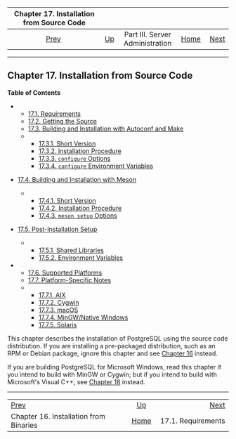 <!--?xml version="1.0" encoding="UTF-8" standalone="no"?-->

|                Chapter 17. Installation from Source Code                |                                                    |                                 |                                                       |                                                         |
| :---------------------------------------------------------------------: | :------------------------------------------------- | :-----------------------------: | ----------------------------------------------------: | ------------------------------------------------------: |
| [Prev](install-binaries.html "Chapter 16. Installation from Binaries")  | [Up](admin.html "Part III. Server Administration") | Part III. Server Administration | [Home](index.html "PostgreSQL 17devel Documentation") |  [Next](install-requirements.html "17.1. Requirements") |

***

## Chapter 17. Installation from Source Code

**Table of Contents**

*   *   [17.1. Requirements](install-requirements.html)
    *   [17.2. Getting the Source](install-getsource.html)
    *   [17.3. Building and Installation with Autoconf and Make](install-make.html)

    <!---->

    *   *   [17.3.1. Short Version](install-make.html#INSTALL-SHORT-MAKE)
        *   [17.3.2. Installation Procedure](install-make.html#INSTALL-PROCEDURE-MAKE)
        *   [17.3.3. `configure` Options](install-make.html#CONFIGURE-OPTIONS)
        *   [17.3.4. `configure` Environment Variables](install-make.html#CONFIGURE-ENVVARS)

*   [17.4. Building and Installation with Meson](install-meson.html)

    *   *   [17.4.1. Short Version](install-meson.html#INSTALL-SHORT-MESON)
        *   [17.4.2. Installation Procedure](install-meson.html#INSTALL-PROCEDURE-MESON)
        *   [17.4.3. `meson setup` Options](install-meson.html#MESON-OPTIONS)

*   [17.5. Post-Installation Setup](install-post.html)

    *   *   [17.5.1. Shared Libraries](install-post.html#INSTALL-POST-SHLIBS)
        *   [17.5.2. Environment Variables](install-post.html#INSTALL-POST-ENV-VARS)

*   *   [17.6. Supported Platforms](supported-platforms.html)
    *   [17.7. Platform-Specific Notes](installation-platform-notes.html)

    <!---->

    *   *   [17.7.1. AIX](installation-platform-notes.html#INSTALLATION-NOTES-AIX)
        *   [17.7.2. Cygwin](installation-platform-notes.html#INSTALLATION-NOTES-CYGWIN)
        *   [17.7.3. macOS](installation-platform-notes.html#INSTALLATION-NOTES-MACOS)
        *   [17.7.4. MinGW/Native Windows](installation-platform-notes.html#INSTALLATION-NOTES-MINGW)
        *   [17.7.5. Solaris](installation-platform-notes.html#INSTALLATION-NOTES-SOLARIS)

[]()

This chapter describes the installation of PostgreSQL using the source code distribution. If you are installing a pre-packaged distribution, such as an RPM or Debian package, ignore this chapter and see [Chapter 16](install-binaries.html "Chapter 16. Installation from Binaries") instead.

If you are building PostgreSQL for Microsoft Windows, read this chapter if you intend to build with MinGW or Cygwin; but if you intend to build with Microsoft's Visual C++, see [Chapter 18](install-windows.html "Chapter 18. Installation from Source Code on Windows") instead.

***

|                                                                         |                                                       |                                                         |
| :---------------------------------------------------------------------- | :---------------------------------------------------: | ------------------------------------------------------: |
| [Prev](install-binaries.html "Chapter 16. Installation from Binaries")  |   [Up](admin.html "Part III. Server Administration")  |  [Next](install-requirements.html "17.1. Requirements") |
| Chapter 16. Installation from Binaries                                  | [Home](index.html "PostgreSQL 17devel Documentation") |                                      17.1. Requirements |
